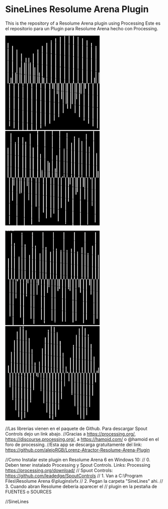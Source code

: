 # SineLines Resolume Arena Plugin

This is the repository of a Resolume Arena plugin using Processing
Este es el repositorio para un Plugin para Resolume Arena hecho con Processing. 

<img src = "images/SineLines_1.png" width =300 height=300>     <img src = "images/SineLines_2.png" width =300 height=300>

<img src = "images/SineLines_3.png" width =300 height=300>     <img src = "images/SineLines_4.png" width =300 height=300>





//Las librerias vienen en el paquete de Github. Para descargar Spout Controls dejo un link abajo. 
//Gracias a https://processing.org/, https://discourse.processing.org/, a https://hamoid.com/ o @hamoid en el foro de processing. 
//Esta app se descarga gratuitamente del link: https://github.com/alejoRGB/Lorenz-Atractor-Resolume-Arena-Plugin

//Como Instalar este plugin en Resolume Arena 6 en Windows 10:
//  0. Deben tener instalado Processing y Spout Controls. Links: Processing https://processing.org/download/
//     Spuot Controls: https://github.com/leadedge/SpoutControls
//  1. Van a C:\Program Files\Resolume Arena 6\plugins\vfx
//  2. Pegan la carpeta "SineLines" ahi.
//  3. Cuando abran Resolume debería aparecer el 
//     plugin en la pestaña de FUENTES o SOURCES

//SineLines

